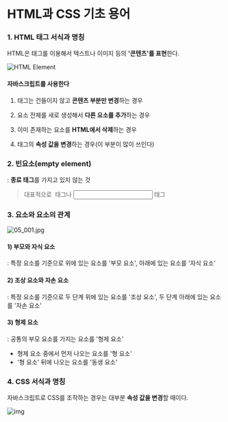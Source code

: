 # HTML과 CSS 기초 용어

### 1. HTML 태그 서식과 명칭

HTML은 태그를 이용해서 텍스트나 이미지 등의 **'콘텐츠'를 표현**한다.

![HTML Element](http://www.devkuma.com/data/page/340/html_element2.png)

#### 자바스크립트를 사용한다

1) 태그는 건들이지 않고 **콘텐츠 부분만 변경**하는 경우

2) 요소 전체를 새로 생성해서 **다른 요소를 추가**하는 경우

3) 이미 존재하는 요소를 **HTML에서 삭제**하는 경우

4) 태그의 **속성 값을 변경**하는 경우(이 부분이 많이 쓰인다)



### 2. 빈요소(empty element)

: **종료 태그**를 가지고 있지 않는 것 

> 대표적으로 <img> 태그나 <input> 태그 



### 3. 요소와 요소의 관계

![05_001.jpg](https://www.sqler.com/files/attach/images/368179/192/386/0c1cae25491bfc1156614c1084125b0a.jpg)

#### 1) 부모와 자식 요소 

: 특정 요소를 기준으로 위에 있는 요소를 '부모 요소', 아래에 있는 요소를 '자식 요소'

#### 2) 조상 요소와 자손 요소 

: 특정 요소를 기준으로 두 단계 위에 있는 요소를 '조상 요소', 두 단계 아래에 있는 요소를 '자손 요소'

#### 3) 형제 요소

: 공통의 부모 요소를 가지는 요소를 '형제 요소'

- 형제 요소 중에서 먼저 나오는 요소를 '형 요소'
- '형 요소' 뒤에 나오는 요소를 '동생 요소'



### 4. CSS 서식과 명칭

자바스크립트로 CSS를 조작하는 경우는 대부분 **속성 값을 변경**할 때이다.

![img](https://s3.ap-northeast-2.amazonaws.com/opentutorials-user-file/module/484/1361.gif)